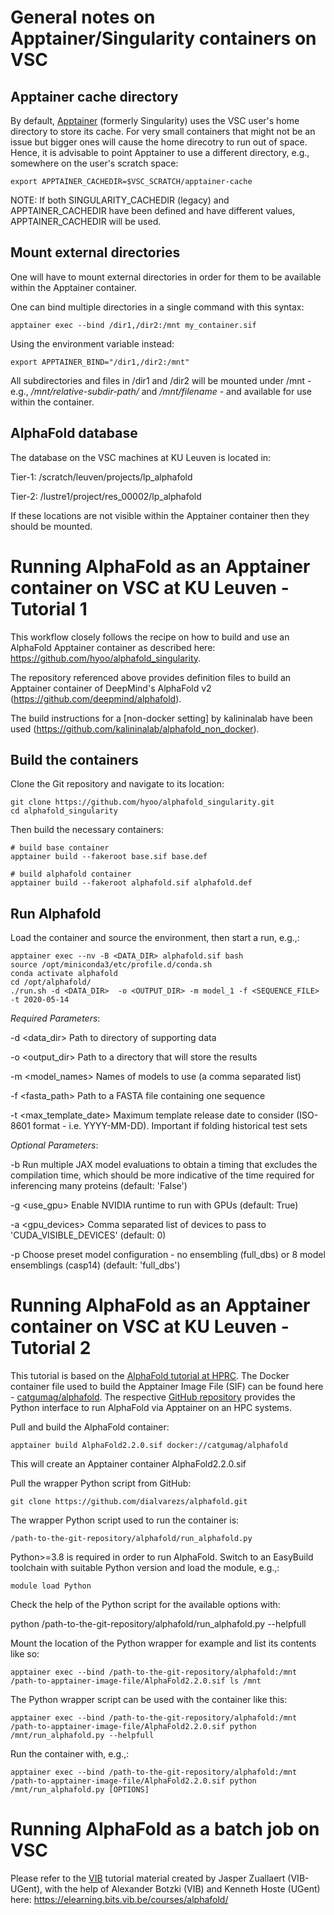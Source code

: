 # General notes on Apptainer/Singularity containers on VSC

## Apptainer cache directory

By default, [Apptainer](https://apptainer.org) (formerly Singularity) uses the VSC user's home directory to store its cache. For very small containers that might not be an issue but bigger ones will cause the home direcotry to run out of space. Hence, it is advisable to point Apptainer to use a different directory, e.g., somewhere on the user's scratch space:

```
export APPTAINER_CACHEDIR=$VSC_SCRATCH/apptainer-cache
```

NOTE: If both SINGULARITY_CACHEDIR (legacy) and APPTAINER_CACHEDIR have been defined and have different values, APPTAINER_CACHEDIR will be used.

## Mount external directories

One will have to mount external directories in order for them to be available within the Apptainer container.

One can bind multiple directories in a single command with this syntax:

```
apptainer exec --bind /dir1,/dir2:/mnt my_container.sif
```

Using the environment variable instead:

```
export APPTAINER_BIND="/dir1,/dir2:/mnt"
```

All subdirectories and files in /dir1 and /dir2 will be mounted under /mnt - e.g., */mnt/relative-subdir-path/* and */mnt/filename* - and available for use within the container.

## AlphaFold database

The database on the VSC machines at KU Leuven is located in:

Tier-1: /scratch/leuven/projects/lp_alphafold

Tier-2: /lustre1/project/res_00002/lp_alphafold

If these locations are not visible within the Apptainer container then they should be mounted.

# Running AlphaFold as an Apptainer container on VSC at KU Leuven -  Tutorial 1

This workflow closely follows the recipe on how to build and use an AlphaFold Apptainer container as described here: https://github.com/hyoo/alphafold_singularity.

The repository referenced above provides definition files to build an Apptainer container of DeepMind's AlphaFold v2 (https://github.com/deepmind/alphafold).

The build instructions for a [non-docker setting] by kalininalab have been used (https://github.com/kalininalab/alphafold_non_docker).

## Build the containers

Clone the Git repository and navigate to its location:

```
git clone https://github.com/hyoo/alphafold_singularity.git
cd alphafold_singularity
```

Then build the necessary containers:

```
# build base container
apptainer build --fakeroot base.sif base.def

# build alphafold container
apptainer build --fakeroot alphafold.sif alphafold.def
```

## Run Alphafold

Load the container and source the environment, then start a run, e.g.,:

```
apptainer exec --nv -B <DATA_DIR> alphafold.sif bash
source /opt/miniconda3/etc/profile.d/conda.sh
conda activate alphafold
cd /opt/alphafold/
./run.sh -d <DATA_DIR>  -o <OUTPUT_DIR> -m model_1 -f <SEQUENCE_FILE> -t 2020-05-14
```

*Required Parameters*:

-d <data_dir>     Path to directory of supporting data

-o <output_dir>   Path to a directory that will store the results

-m <model_names>  Names of models to use (a comma separated list)

-f <fasta_path>   Path to a FASTA file containing one sequence

-t <max_template_date> Maximum template release date to consider (ISO-8601 format - i.e. YYYY-MM-DD). Important if folding historical test sets


*Optional Parameters*:

-b <benchmark>    Run multiple JAX model evaluations to obtain a timing that excludes the compilation time, which should be more indicative of the time required for inferencing many proteins (default: 'False')
  
-g <use_gpu>      Enable NVIDIA runtime to run with GPUs (default: True)
  
-a <gpu_devices>  Comma separated list of devices to pass to 'CUDA_VISIBLE_DEVICES' (default: 0)
  
-p <preset>       Choose preset model configuration - no ensembling (full_dbs) or 8 model ensemblings (casp14) (default: 'full_dbs')

# Running AlphaFold as an Apptainer container on VSC at KU Leuven -  Tutorial 2

This tutorial is based on the [AlphaFold tutorial at HPRC](https://hprc.tamu.edu/wiki/SW:AlphaFold). The Docker container file used to build the Apptainer Image File (SIF) can be found here - [catgumag/alphafold](https://hub.docker.com/r/catgumag/alphafold). The respective [GitHub repository](https://github.com/dialvarezs/alphafold) provides the Python interface to run AlphaFold via Apptainer on an HPC systems.

Pull and build the AlphaFold container:

```
apptainer build AlphaFold2.2.0.sif docker://catgumag/alphafold
```

This will create an Apptainer container AlphaFold2.2.0.sif

Pull the wrapper Python script from GitHub:

```
git clone https://github.com/dialvarezs/alphafold.git
```

The wrapper Python script used to run the container is:

```
/path-to-the-git-repository/alphafold/run_alphafold.py
```

Python>=3.8 is required in order to run AlphaFold. Switch to an EasyBuild toolchain with suitable Python version and load the module, e.g.,:

```
module load Python
```

Check the help of the Python script for the available options with:

python /path-to-the-git-repository/alphafold/run_alphafold.py --helpfull

Mount the location of the Python wrapper for example and list its contents like so:
```
apptainer exec --bind /path-to-the-git-repository/alphafold:/mnt /path-to-apptainer-image-file/AlphaFold2.2.0.sif ls /mnt
```

The Python wrapper script can be used with the container like this:

```
apptainer exec --bind /path-to-the-git-repository/alphafold:/mnt /path-to-apptainer-image-file/AlphaFold2.2.0.sif python /mnt/run_alphafold.py --helpfull
```

Run the container with, e.g.,:

```
apptainer exec --bind /path-to-the-git-repository/alphafold:/mnt /path-to-apptainer-image-file/AlphaFold2.2.0.sif python /mnt/run_alphafold.py [OPTIONS]
```

# Running AlphaFold as a batch job on VSC
Please refer to the [VIB](https://vib.be/) tutorial material created by Jasper Zuallaert (VIB-UGent), with the help of Alexander Botzki (VIB) and Kenneth Hoste (UGent) here: https://elearning.bits.vib.be/courses/alphafold/
